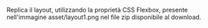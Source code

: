 Replica il layout, utilizzando la proprietà CSS Flexbox, presente nell'immagine asset/layout1.png nel file zip disponibile al download.
